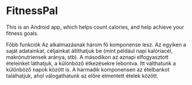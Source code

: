 # FitnessPal
This is an Android app, which helps count calories, and help achieve your fitness goals.


Főbb funkciók
Az alkalmazásnak három fő komponense lesz. Az egyiken a saját adatainkat, céljainkat állíthatjuk be
(mint például napi kalóriacél, makrónutriensek aránya, stb). A másodikon az aznapi elfogyasztott
ételeinket láthatjuk, a különböző étkezésekre lebontva. Itt válthatunk a különböző napok között is. A
harmadik komponensen az ételbankot találhatjuk, ahol válogathatunk az előre elmentett ételek
között.
